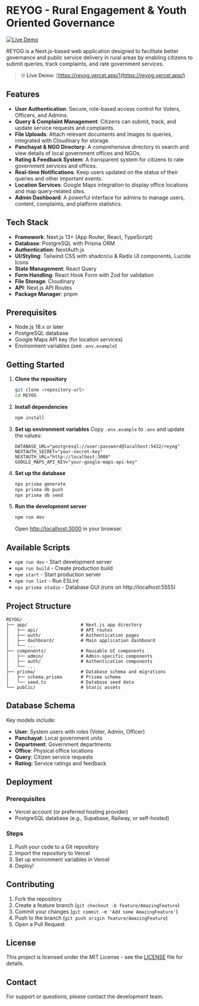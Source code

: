 # REYOG - Rural Engagement & Youth Oriented Governance

[![Live Demo](https://img.shields.io/badge/View-Live%20Demo-brightgreen)](https://reyog.vercel.app/)

REYOG is a Next.js-based web application designed to facilitate better governance and public service delivery in rural areas by enabling citizens to submit queries, track complaints, and rate government services.

> 🌐 **Live Demo**: [https://reyog.vercel.app/](https://reyog.vercel.app/)

## Features

-  **User Authentication**: Secure, role-based access control for Voters, Officers, and Admins.
-   **Query & Complaint Management**: Citizens can submit, track, and update service requests and complaints.
-   **File Uploads**: Attach relevant documents and images to queries, integrated with Cloudinary for storage.
-   **Panchayat & NGO Directory**: A comprehensive directory to search and view details of local government offices and NGOs.
-   **Rating & Feedback System**: A transparent system for citizens to rate government services and offices.
-   **Real-time Notifications**: Keep users updated on the status of their queries and other important events.
-   **Location Services**: Google Maps integration to display office locations and map query-related sites.
-   **Admin Dashboard**: A powerful interface for admins to manage users, content, complaints, and platform statistics.


## Tech Stack

-  **Framework**: Next.js 13+ (App Router, React, TypeScript)
-   **Database**: PostgreSQL with Prisma ORM
-   **Authentication**: NextAuth.js
-   **UI/Styling**: Tailwind CSS with shadcn/ui & Radix UI components, Lucide Icons
-   **State Management**: React Query
-   **Form Handling**: React Hook Form with Zod for validation
-   **File Storage**: Cloudinary
-   **API**: Next.js API Routes
-   **Package Manager**: pnpm
## Prerequisites

- Node.js 18.x or later
- PostgreSQL database
- Google Maps API key (for location services)
- Environment variables (see `.env.example`)

## Getting Started

1. **Clone the repository**
   ```bash
   git clone <repository-url>
   cd REYOG
   ```

2. **Install dependencies**
   ```bash
   npm install
   ```

3. **Set up environment variables**
   Copy `.env.example` to `.env` and update the values:
   ```env
   DATABASE_URL="postgresql://user:password@localhost:5432/reyog"
   NEXTAUTH_SECRET="your-secret-key"
   NEXTAUTH_URL="http://localhost:3000"
   GOOGLE_MAPS_API_KEY="your-google-maps-api-key"
   ```

4. **Set up the database**
   ```bash
   npx prisma generate
   npx prisma db push
   npx prisma db seed
   ```

5. **Run the development server**
   ```bash
   npm run dev
   ```
   Open [http://localhost:3000](http://localhost:3000) in your browser.

## Available Scripts

- `npm run dev` - Start development server
- `npm run build` - Create production build
- `npm start` - Start production server
- `npm run lint` - Run ESLint
- `npx prisma studio` - Database GUI (runs on http://localhost:5555)

## Project Structure

```
REYOG/
├── app/                    # Next.js app directory
│   ├── api/                # API routes
│   ├── auth/               # Authentication pages
│   ├── dashboard/          # Main application dashboard
│   └── ...
├── components/             # Reusable UI components
│   ├── admin/              # Admin-specific components
│   ├── auth/               # Authentication components
│   └── ...
├── prisma/                 # Database schema and migrations
│   ├── schema.prisma       # Prisma schema
│   └── seed.ts             # Database seed data
└── public/                 # Static assets
```

## Database Schema

Key models include:
- **User**: System users with roles (Voter, Admin, Officer)
- **Panchayat**: Local government units
- **Department**: Government departments
- **Office**: Physical office locations
- **Query**: Citizen service requests
- **Rating**: Service ratings and feedback

## Deployment

### Prerequisites
- Vercel account (or preferred hosting provider)
- PostgreSQL database (e.g., Supabase, Railway, or self-hosted)

### Steps
1. Push your code to a Git repository
2. Import the repository to Vercel
3. Set up environment variables in Vercel
4. Deploy!

## Contributing

1. Fork the repository
2. Create a feature branch (`git checkout -b feature/AmazingFeature`)
3. Commit your changes (`git commit -m 'Add some AmazingFeature'`)
4. Push to the branch (`git push origin feature/AmazingFeature`)
5. Open a Pull Request

## License

This project is licensed under the MIT License - see the [LICENSE](LICENSE) file for details.

## Contact

For support or questions, please contact the development team.
